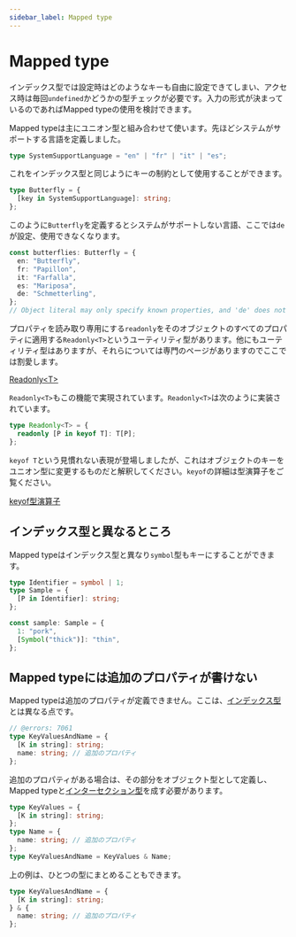 ```yaml
---
sidebar_label: Mapped type
---
```


# Mapped type

インデックス型では設定時はどのようなキーも自由に設定できてしまい、アクセス時は毎回`undefined`かどうかの型チェックが必要です。入力の形式が決まっているのであればMapped typeの使用を検討できます。

Mapped typeは主にユニオン型と組み合わせて使います。先ほどシステムがサポートする言語を定義しました。

```ts
type SystemSupportLanguage = "en" | "fr" | "it" | "es";
```

これをインデックス型と同じようにキーの制約として使用することができます。

```ts
type Butterfly = {
  [key in SystemSupportLanguage]: string;
};
```

このように`Butterfly`を定義するとシステムがサポートしない言語、ここでは`de`が設定、使用できなくなります。

```ts
const butterflies: Butterfly = {
  en: "Butterfly",
  fr: "Papillon",
  it: "Farfalla",
  es: "Mariposa",
  de: "Schmetterling",
};
// Object literal may only specify known properties, and 'de' does not exist in type 'Butterfly'.
```

プロパティを読み取り専用にする`readonly`をそのオブジェクトのすべてのプロパティに適用する`Readonly<T>`というユーティリティ型があります。他にもユーティリティ型はありますが、それらについては専門のページがありますのでここでは割愛します。

[Readonly&lt;T>](utility-types/readonly.md)

`Readonly<T>`もこの機能で実現されています。`Readonly<T>`は次のように実装されています。

```ts
type Readonly<T> = {
  readonly [P in keyof T]: T[P];
};
```

`keyof T`という見慣れない表現が登場しましたが、これはオブジェクトのキーをユニオン型に変更するものだと解釈してください。`keyof`の詳細は型演算子をご覧ください。

[keyof型演算子](keyof-type-operator.md)

## インデックス型と異なるところ

Mapped typeはインデックス型と異なり`symbol`型もキーにすることができます。

```ts
type Identifier = symbol | 1;
type Sample = {
  [P in Identifier]: string;
};

const sample: Sample = {
  1: "pork",
  [Symbol("thick")]: "thin",
};
```

## Mapped typeには追加のプロパティが書けない

Mapped typeは追加のプロパティが定義できません。ここは、[インデックス型]とは異なる点です。

<!--prettier-ignore-->
```typescript twoslash
// @errors: 7061
type KeyValuesAndName = {
  [K in string]: string;
  name: string; // 追加のプロパティ
};
```

追加のプロパティがある場合は、その部分をオブジェクト型として定義し、Mapped typeと[インターセクション型]を成す必要があります。

```typescript twoslash
type KeyValues = {
  [K in string]: string;
};
type Name = {
  name: string; // 追加のプロパティ
};
type KeyValuesAndName = KeyValues & Name;
```

上の例は、ひとつの型にまとめることもできます。

```typescript twoslash
type KeyValuesAndName = {
  [K in string]: string;
} & {
  name: string; // 追加のプロパティ
};
```

[インデックス型]: ../values-types-variables/object/index-signature.md
[インターセクション型]: ../values-types-variables/intersection.md
